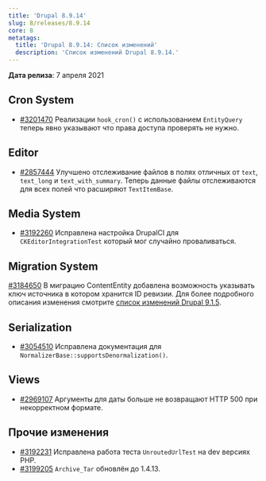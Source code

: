 ```yaml
---
title: 'Drupal 8.9.14'
slug: 8/releases/8.9.14
core: 8
metatags:
  title: 'Drupal 8.9.14: Список изменений'
  description: 'Список изменений Drupal 8.9.14.'
---
```


**Дата релиза**: 7 апреля 2021

## Cron System

- [#3201470](https://www.drupal.org/project/drupal/issues/3201470) Реализации `hook_cron()` с использованием `EntityQuery` теперь явно указывают что права доступа проверять не нужно.

## Editor

- [#2857444](https://www.drupal.org/project/drupal/issues/2857444) Улучшено отслеживание файлов в полях отличных от `text`, `text_long` и `text_with_summary`. Теперь данные файлы отслеживаются для всех полей что расширяют `TextItemBase`.

## Media System

- [#3192260](https://www.drupal.org/project/drupal/issues/3192260) Исправлена настройка DrupalCI для `CKEditorIntegrationTest` который мог случайно проваливаться.

## Migration System

[#3184650](https://www.drupal.org/project/drupal/issues/3184650) В миграцию ContentEntity добавлена возможность указывать ключ источника в котором хранится ID ревизии. Для более подробного описания изменения смотрите [список изменений Drupal 9.1.5](../../../../9/releases/9.1.x/9.1.5/index.md).

## Serialization

- [#3054510](https://www.drupal.org/project/drupal/issues/3054510) Исправлена документация для `NormalizerBase::supportsDenormalization()`.

## Views

- [#2969107](https://www.drupal.org/project/drupal/issues/2969107) Аргументы для даты больше не возвращают HTTP 500 при некорректном формате.

## Прочие изменения

- [#3192231](https://www.drupal.org/project/drupal/issues/3192231) Исправлена работа теста `UnroutedUrlTest` на dev версиях PHP.
- [#3199205](https://www.drupal.org/project/drupal/issues/3199205) `Archive_Tar` обновлён до 1.4.13.
